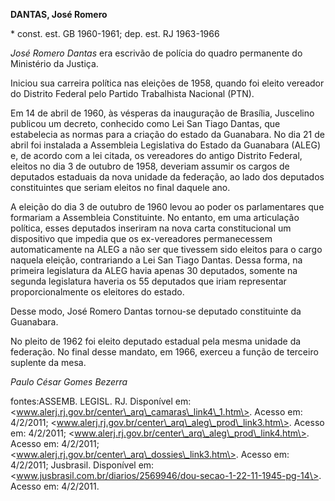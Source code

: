 **DANTAS, José Romero**

\* const. est. GB 1960-1961; dep. est. RJ 1963-1966

*José Romero Dantas* era escrivão de polícia do quadro permanente do
Ministério da Justiça.

Iniciou sua carreira política nas eleições de 1958, quando foi eleito
vereador do Distrito Federal pelo Partido Trabalhista Nacional (PTN).

Em 14 de abril de 1960, às vésperas da inauguração de Brasília,
Juscelino publicou um decreto, conhecido como Lei San Tiago Dantas, que
estabelecia as normas para a criação do estado da Guanabara. No dia 21
de abril foi instalada a Assembleia Legislativa do Estado da Guanabara
(ALEG) e, de acordo com a lei citada, os vereadores do antigo Distrito
Federal, eleitos no dia 3 de outubro de 1958, deveriam assumir os cargos
de deputados estaduais da nova unidade da federação, ao lado dos
deputados constituintes que seriam eleitos no final daquele ano.

A eleição do dia 3 de outubro de 1960 levou ao poder os parlamentares
que formariam a Assembleia Constituinte. No entanto, em uma articulação
política, esses deputados inseriram na nova carta constitucional um
dispositivo que impedia que os ex-vereadores permanecessem
automaticamente na ALEG a não ser que tivessem sido eleitos para o cargo
naquela eleição, contrariando a Lei San Tiago Dantas. Dessa forma, na
primeira legislatura da ALEG havia apenas 30 deputados, somente na
segunda legislatura haveria os 55 deputados que iriam representar
proporcionalmente os eleitores do estado.

Desse modo, José Romero Dantas tornou-se deputado constituinte da
Guanabara.

No pleito de 1962 foi eleito deputado estadual pela mesma unidade da
federação. No final desse mandato, em 1966, exerceu a função de terceiro
suplente da mesa.

*Paulo César Gomes Bezerra*

fontes:ASSEMB. LEGISL. RJ. Disponível em:
\<www.alerj.rj.gov.br/center\_arq\_camaras\_link4\_1.htm\>. Acesso em:
4/2/2011; \<www.alerj.rj.gov.br/center\_arq\_aleg\_prod\_link3.htm\>.
Acesso em: 4/2/2011;
\<www.alerj.rj.gov.br/center\_arq\_aleg\_prod\_link4.htm\>. Acesso em:
4/2/2011; \<www.alerj.rj.gov.br/center\_arq\_dossies\_link3.htm\>.
Acesso em: 4/2/2011; Jusbrasil. Disponível em:
\<www.jusbrasil.com.br/diarios/2569946/dou-secao-1-22-11-1945-pg-14\>.
Acesso em: 4/2/2011.
